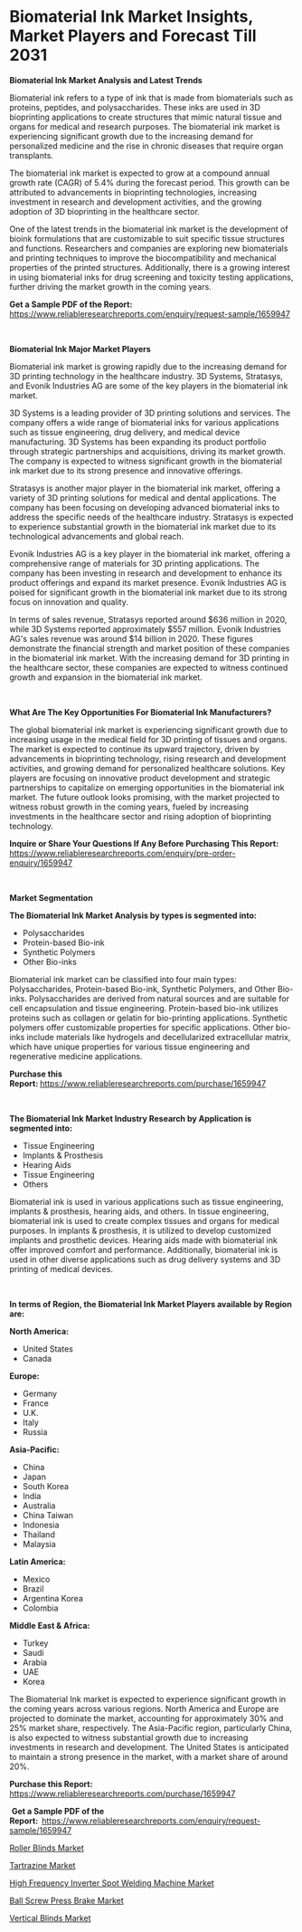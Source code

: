 <p><h1>Biomaterial Ink Market Insights, Market Players and Forecast Till 2031</h1></p><p><strong>Biomaterial Ink Market Analysis and Latest Trends</strong></p>
<p><p>Biomaterial ink refers to a type of ink that is made from biomaterials such as proteins, peptides, and polysaccharides. These inks are used in 3D bioprinting applications to create structures that mimic natural tissue and organs for medical and research purposes. The biomaterial ink market is experiencing significant growth due to the increasing demand for personalized medicine and the rise in chronic diseases that require organ transplants. </p><p>The biomaterial ink market is expected to grow at a compound annual growth rate (CAGR) of 5.4% during the forecast period. This growth can be attributed to advancements in bioprinting technologies, increasing investment in research and development activities, and the growing adoption of 3D bioprinting in the healthcare sector. </p><p>One of the latest trends in the biomaterial ink market is the development of bioink formulations that are customizable to suit specific tissue structures and functions. Researchers and companies are exploring new biomaterials and printing techniques to improve the biocompatibility and mechanical properties of the printed structures. Additionally, there is a growing interest in using biomaterial inks for drug screening and toxicity testing applications, further driving the market growth in the coming years.</p></p>
<p><strong>Get a Sample PDF of the Report:&nbsp;</strong> <a href="https://www.reliableresearchreports.com/enquiry/request-sample/1659947">https://www.reliableresearchreports.com/enquiry/request-sample/1659947</a></p>
<p>&nbsp;</p>
<p><strong>Biomaterial Ink Major Market Players</strong></p>
<p><p>Biomaterial ink market is growing rapidly due to the increasing demand for 3D printing technology in the healthcare industry. 3D Systems, Stratasys, and Evonik Industries AG are some of the key players in the biomaterial ink market.</p><p>3D Systems is a leading provider of 3D printing solutions and services. The company offers a wide range of biomaterial inks for various applications such as tissue engineering, drug delivery, and medical device manufacturing. 3D Systems has been expanding its product portfolio through strategic partnerships and acquisitions, driving its market growth. The company is expected to witness significant growth in the biomaterial ink market due to its strong presence and innovative offerings.</p><p>Stratasys is another major player in the biomaterial ink market, offering a variety of 3D printing solutions for medical and dental applications. The company has been focusing on developing advanced biomaterial inks to address the specific needs of the healthcare industry. Stratasys is expected to experience substantial growth in the biomaterial ink market due to its technological advancements and global reach.</p><p>Evonik Industries AG is a key player in the biomaterial ink market, offering a comprehensive range of materials for 3D printing applications. The company has been investing in research and development to enhance its product offerings and expand its market presence. Evonik Industries AG is poised for significant growth in the biomaterial ink market due to its strong focus on innovation and quality.</p><p>In terms of sales revenue, Stratasys reported around $636 million in 2020, while 3D Systems reported approximately $557 million. Evonik Industries AG's sales revenue was around $14 billion in 2020. These figures demonstrate the financial strength and market position of these companies in the biomaterial ink market. With the increasing demand for 3D printing in the healthcare sector, these companies are expected to witness continued growth and expansion in the biomaterial ink market.</p></p>
<p>&nbsp;</p>
<p><strong>What Are The Key Opportunities For Biomaterial Ink Manufacturers?</strong></p>
<p><p>The global biomaterial ink market is experiencing significant growth due to increasing usage in the medical field for 3D printing of tissues and organs. The market is expected to continue its upward trajectory, driven by advancements in bioprinting technology, rising research and development activities, and growing demand for personalized healthcare solutions. Key players are focusing on innovative product development and strategic partnerships to capitalize on emerging opportunities in the biomaterial ink market. The future outlook looks promising, with the market projected to witness robust growth in the coming years, fueled by increasing investments in the healthcare sector and rising adoption of bioprinting technology.</p></p>
<p><strong>Inquire or Share Your Questions If Any Before Purchasing This Report:</strong> <a href="https://www.reliableresearchreports.com/enquiry/pre-order-enquiry/1659947">https://www.reliableresearchreports.com/enquiry/pre-order-enquiry/1659947</a></p>
<p>&nbsp;</p>
<p><strong>Market Segmentation</strong></p>
<p><strong>The Biomaterial Ink Market Analysis by types is segmented into:</strong></p>
<p><ul><li>Polysaccharides</li><li>Protein-based Bio-ink</li><li>Synthetic Polymers</li><li>Other Bio-inks</li></ul></p>
<p><p> </p><p>Biomaterial ink market can be classified into four main types: Polysaccharides, Protein-based Bio-ink, Synthetic Polymers, and Other Bio-inks. Polysaccharides are derived from natural sources and are suitable for cell encapsulation and tissue engineering. Protein-based bio-ink utilizes proteins such as collagen or gelatin for bio-printing applications. Synthetic polymers offer customizable properties for specific applications. Other bio-inks include materials like hydrogels and decellularized extracellular matrix, which have unique properties for various tissue engineering and regenerative medicine applications.</p></p>
<p><strong>Purchase this Report:&nbsp;</strong><a href="https://www.reliableresearchreports.com/purchase/1659947">https://www.reliableresearchreports.com/purchase/1659947</a></p>
<p>&nbsp;</p>
<p><strong>The Biomaterial Ink Market Industry Research by Application is segmented into:</strong></p>
<p><ul><li>Tissue Engineering</li><li>Implants & Prosthesis</li><li>Hearing Aids</li><li>Tissue Engineering</li><li>Others</li></ul></p>
<p><p>Biomaterial ink is used in various applications such as tissue engineering, implants & prosthesis, hearing aids, and others. In tissue engineering, biomaterial ink is used to create complex tissues and organs for medical purposes. In implants & prosthesis, it is utilized to develop customized implants and prosthetic devices. Hearing aids made with biomaterial ink offer improved comfort and performance. Additionally, biomaterial ink is used in other diverse applications such as drug delivery systems and 3D printing of medical devices.</p></p>
<p>&nbsp;</p>
<p><strong>In terms of Region, the Biomaterial Ink Market Players available by Region are:</strong></p>
<p>
    <p> <strong> North America: </strong>
        <ul>
            <li>United States</li>
            <li>Canada</li>
        </ul>
        </p> 
    <p> <strong> Europe: </strong>
        <ul>
            <li>Germany</li>
            <li>France</li>
            <li>U.K.</li>
            <li>Italy</li>
            <li>Russia</li>
        </ul>
        </p> 
    <p> <strong> Asia-Pacific: </strong>
        <ul>
            <li>China</li>
            <li>Japan</li>
            <li>South Korea</li>
            <li>India</li>
            <li>Australia</li>
            <li>China Taiwan</li>
            <li>Indonesia</li>
            <li>Thailand</li>
            <li>Malaysia</li>
        </ul>
        </p> 
    <p> <strong> Latin America: </strong>
        <ul>
            <li>Mexico</li>
            <li>Brazil</li>
            <li>Argentina Korea</li>
            <li>Colombia</li>
        </ul>
        </p> 
    <p> <strong> Middle East & Africa: </strong>
        <ul>
            <li>Turkey</li>
            <li>Saudi</li>
            <li>Arabia</li>
            <li>UAE</li>
            <li>Korea</li>
        </ul>
    </p>
    </p>
<p><p>The Biomaterial Ink market is expected to experience significant growth in the coming years across various regions. North America and Europe are projected to dominate the market, accounting for approximately 30% and 25% market share, respectively. The Asia-Pacific region, particularly China, is also expected to witness substantial growth due to increasing investments in research and development. The United States is anticipated to maintain a strong presence in the market, with a market share of around 20%.</p></p>
<p><strong>Purchase this Report: </strong><a href="https://www.reliableresearchreports.com/purchase/1659947">https://www.reliableresearchreports.com/purchase/1659947</a></p>
<p>&nbsp;<strong>Get a Sample PDF of the Report:&nbsp;&nbsp;</strong><a href="https://www.reliableresearchreports.com/enquiry/request-sample/1659947">https://www.reliableresearchreports.com/enquiry/request-sample/1659947</a></p>
<p><strong></strong></p>
<p><p><a href="https://view.publitas.com/reportprime-1/roller-blinds-market-research-report-the-key-to-successful-business-strategy-forecasted-for-period-from-2024-2031/">Roller Blinds Market</a></p><p><a href="https://adventurous-uranium-ef9.notion.site/Tartrazine-Market-Challenges-Opportunities-and-Growth-Drivers-and-Major-Market-Players-forecasted-f6f6752c0b5c44df98d5bfc1386181de">Tartrazine Market</a></p><p><a href="https://carnation-joke-41f.notion.site/High-Frequency-Inverter-Spot-Welding-Machine-Market-Size-Reflecting-a-Forecast-Till-2031-Market-By--3aa9989e017a46a4a691504c43df43ec">High Frequency Inverter Spot Welding Machine Market</a></p><p><a href="https://extreme-scabiosa-c81.notion.site/Ball-Screw-Press-Brake-Market-Size-Reflecting-a-Forecast-Till-2031-Market-By-Type-By-Application-a-9e6741cef37f4e95bf0c23520198ebf3">Ball Screw Press Brake Market</a></p><p><a href="https://view.publitas.com/reportprime-1/vertical-blinds-market-size-2024-2031-global-industrial-analysis-key-geographical-regions-market-share-top-key-players-product-types-and-forecast-research-report/">Vertical Blinds Market</a></p></p>